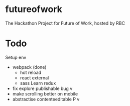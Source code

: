 # futureofwork
The Hackathon Project for Future of Work, hosted by RBC

# Todo
Setup env
- webpack (done)
    - hot reload
    - react external
    - sass
Learn redux
- fix explore publishable bug v
- make scrolling better on mobile
- abstractise contenteeditable P v